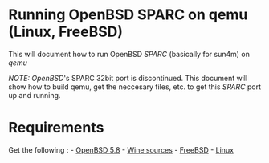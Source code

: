 # Running OpenBSD SPARC on qemu (Linux, FreeBSD)

This will document how to run OpenBSD *SPARC* (basically for sun4m) on *qemu*

*NOTE:* *OpenBSD*'s SPARC 32bit port is discontinued. This document will show
how to build qemu, get the neccesary files, etc. to get this *SPARC* port up
and running.


# Requirements #

Get the following :  - [OpenBSD 5.8](https://mirror.transip.net/openbsd/5.8/sparc/install58.iso "OpenBSD 5.8/SPARC - install cd")
                     - [Wine sources](https://download.qemu.org/qemu-4.2.0.tar.xz "Wine 4.2.0 source")
                     - [FreeBSD](https://www.freebsd.org/ "FreeBSD")
                     - [Linux](https://distrowatch.com/ "Pick your distro as a service (PYDAAS)")

